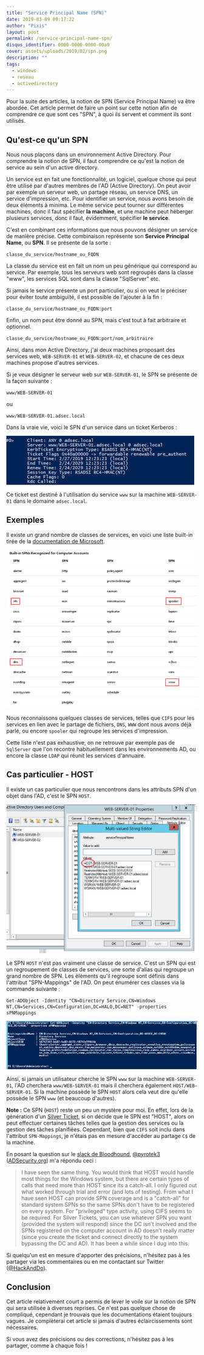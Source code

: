 ```yaml
---
title: "Service Principal Name (SPN)"
date: 2019-03-09 09:17:22
author: "Pixis"
layout: post
permalink: /service-principal-name-spn/
disqus_identifier: 0000-0000-0000-00a9
cover: assets/uploads/2019/02/spn.png
description: ""
tags:
  - windows
  - reseau
  - activedirectory
---
```


Pour la suite des articles, la notion de SPN (Service Principal Name) va être abordée. Cet article permet de faire un point sur cette notion afin de comprendre ce que sont ces "SPN", à quoi ils servent et comment ils sont utilisés.

<!--more-->

## Qu'est-ce qu'un SPN

Nous nous plaçons dans un environnement Active Directory. Pour comprendre la notion de SPN, il faut comprendre ce qu'est la notion de service au sein d'un active directory.

Un service est en fait une fonctionnalité, un logiciel, quelque chose qui peut être utilisé par d'autres membres de l'AD (Active Directory). On peut avoir par exemple un serveur web, un partage réseau, un service DNS, un service d'impression, etc. Pour identifier un service, nous avons besoin de deux éléments à minima. Le même service peut tourner sur différentes machines, donc il faut spécifier **la machine**, et une machine peut héberger plusieurs services, donc il faut, évidemment, spécifier **le service**.

C'est en combinant ces informations que nous pouvons désigner un service de manière précise. Cette combinaison représente son **Service Principal Name**, ou **SPN**. Il se présente de la sorte :

```
classe_du_service/hostname_ou_FQDN
```

La classe du service est en fait un nom un peu générique qui correspond au service. Par exemple, tous les serveurs web sont regroupés dans la classe "www", les services SQL sont dans la classe "SqlServer" etc.

Si jamais le service présente un port particulier, ou si on veut le préciser pour éviter toute ambiguïté, il est possible de l'ajouter à la fin :

```
classe_du_service/hostname_ou_FQDN:port
```

Enfin, un nom peut être donné au SPN, mais c'est tout à fait arbitraire et optionnel.

```
classe_du_service/hostname_ou_FQDN:port/nom_arbitraire
```

Ainsi, dans mon Active Directory, j'ai deux machines proposant des services web, `WEB-SERVER-01` et `WEB-SERVER-02`, et chacune de ces deux machines propose d'autres services.

Si je veux désigner le serveur web sur `WEB-SERVER-01`, le SPN se présente de la façon suivante :

```
www/WEB-SERVER-01
```

ou

```
www/WEB-SERVER-01.adsec.local
```

Dans la vraie vie, voici le SPN d'un service dans un ticket Kerberos :

[![SPN](/assets/uploads/2019/02/SPN_ST.png)](/assets/uploads/2019/02/SPN_ST.png)

Ce ticket est destiné à l'utilisation du service `www` sur la machine `WEB-SERVER-01` dans le domaine `adsec.local`.

## Exemples

Il existe un grand nombre de classes de services, en voici une liste built-in tirée de la [documentation de Microsoft](https://docs.microsoft.com/en-us/previous-versions/windows/it-pro/windows-server-2003/cc772815(v=ws.10)#service-principal-names).

[![Liste SPN](/assets/uploads/2019/02/liste_spn.png)](/assets/uploads/2019/02/liste_spn.png)

Nous reconnaissons quelques classes de services, telles que `CIFS` pour les services en lien avec le partage de fichiers, `DNS`, `WWW` dont nous avons déjà parlé, ou encore `spooler` qui regroupe les services d'impression.

Cette liste n'est pas exhaustive, on ne retrouve par exemple pas de `SqlServer` que l'on recontre habituellement dans les environnements AD, ou encore la classe `LDAP` qui réunit les services d'annuaire.

## Cas particulier - HOST

Il existe un cas particulier que nous rencontrons dans les attributs SPN d'un objet dans l'AD, c'est le SPN `HOST`.

[![HOST SPN](/assets/uploads/2019/02/host_spn.png)](/assets/uploads/2019/02/host_spn.png)

Le SPN `HOST` n'est pas vraiment une classe de service. C'est un SPN qui est un regroupement de classes de services, une sorte d'alias qui regroupe un grand nombre de SPN. Les éléments qu'il regroupe sont définis dans l'attribut "SPN-Mappings" de l'AD. On peut énumérer ces classes via la commande suivante :

```
Get-ADObject -Identity "CN=Directory Service,CN=Windows NT,CN=Services,CN=Configuration,DC=HALO,DC=NET" -properties sPNMappings
```

[![SPN Mappings](/assets/uploads/2019/02/sPNMappings.png)](/assets/uploads/2019/02/sPNMappings.png)


Ainsi, si jamais un utilisateur cherche le SPN `www` sur la machine `WEB-SERVER-01`, l'AD cherchera `www/WEB-SERVER-01` mais il cherchera également `HOST/WEB-SERVER-01`. Si la machine possède le SPN `HOST` alors cela veut dire qu'elle possède le SPN `www` (et beaucoup d'autres).

**Note :** Ce SPN (`HOST`) reste un peu un mystère pour moi. En effet, lors de la génération d'un [Silver Ticket](/kerberos-silver-golden-tickets), si on décide que le SPN est "HOST", alors on peut effectuer certaines tâches telles que la gestion des services ou la gestion des tâches planifiées. Cependant, bien que `CIFS` soit inclu dans l'attribut `SPN-Mappings`, je n'étais pas en mesure d'accéder au partage `C$` de la machine.

En posant la question sur le [slack de Bloodhound](https://bloodhoundgang.herokuapp.com/), [@pyrotek3](https://twitter.com/pyrotek3) ([ADSecurity.org](https://adsecurity.org/?page_id=8)) m'a répondu ceci :


> I have seen the same thing. You would think that HOST would handle most things for the Windows system, but there are certain types of calls that need more than HOST since its a catch-all. I only figured out what worked through trial and error (and lots of testing).
From what I have seen HOST can provide SPN coverage and is a "catch-all" for standard system SPNs so the same SPNs don't have to be registered on every system. For "privileged" type activity, using CIFS seems to be required. For Silver Tickets, you can use whatever SPN you want (provided the system will respond) since the DC isn't involved and the SPNs registered on the computer account in AD doesn't really matter (since you create the ticket and connect directly to the system bypassing the DC and AD).
It has been a while since I dug into this.

Si quelqu'un est en mesure d'apporter des précisions, n'hésitez pas à les partager via les commentaires ou en me contactant sur Twitter ([@HackAndDo](https://twitter.com/HackAndDo)).

## Conclusion

Cet article relativement court a permis de lever le voile sur la notion de SPN qui sera utilisée à diverses reprises. Ce n'est pas quelque chose de compliqué, cependant je trouvais que les documentations étaient toujours vagues. Je complèterai cet article si jamais d'autres éclaircissements sont nécessaires.

Si vous avez des précisions ou des corrections, n'hésitez pas à les partager, comme à chaque fois !
